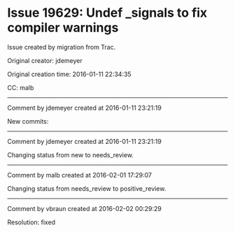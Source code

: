 # Issue 19629: Undef _signals to fix compiler warnings

Issue created by migration from Trac.

Original creator: jdemeyer

Original creation time: 2016-01-11 22:34:35

CC:  malb




---

Comment by jdemeyer created at 2016-01-11 23:21:19

New commits:


---

Comment by jdemeyer created at 2016-01-11 23:21:19

Changing status from new to needs_review.


---

Comment by malb created at 2016-02-01 17:29:07

Changing status from needs_review to positive_review.


---

Comment by vbraun created at 2016-02-02 00:29:29

Resolution: fixed
